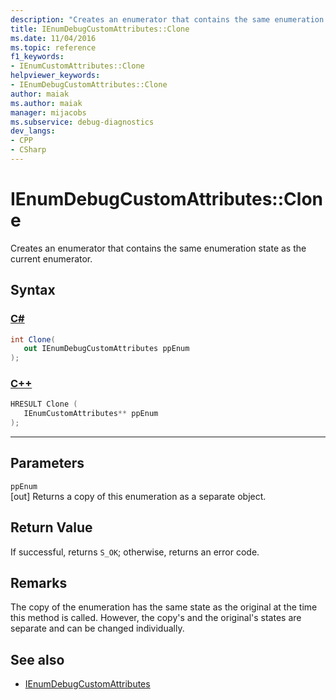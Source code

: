 ```yaml
---
description: "Creates an enumerator that contains the same enumeration state as the current custom attributes enumerator."
title: IEnumDebugCustomAttributes::Clone
ms.date: 11/04/2016
ms.topic: reference
f1_keywords:
- IEnumCustomAttributes::Clone
helpviewer_keywords:
- IEnumDebugCustomAttributes::Clone
author: maiak
ms.author: maiak
manager: mijacobs
ms.subservice: debug-diagnostics
dev_langs:
- CPP
- CSharp
---
```

# IEnumDebugCustomAttributes::Clone

Creates an enumerator that contains the same enumeration state as the current enumerator.

## Syntax

### [C#](#tab/csharp)
```csharp
int Clone(
   out IEnumDebugCustomAttributes ppEnum
);
```
### [C++](#tab/cpp)
```cpp
HRESULT Clone ( 
   IEnumCustomAttributes** ppEnum
);
```
---

## Parameters
`ppEnum`\
[out] Returns a copy of this enumeration as a separate object.

## Return Value
 If successful, returns `S_OK`; otherwise, returns an error code.

## Remarks
 The copy of the enumeration has the same state as the original at the time this method is called. However, the copy's and the original's states are separate and can be changed individually.

## See also
- [IEnumDebugCustomAttributes](../../../extensibility/debugger/reference/ienumdebugcustomattributes.md)
